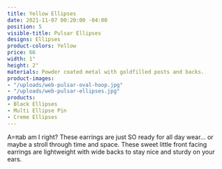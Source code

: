 ```yaml
---
title: Yellow Ellipses
date: 2021-11-07 00:20:00 -04:00
position: 5
visible-title: Pulsar Ellipses
designs: Ellipses
product-colors: Yellow
price: 66
width: 1"
height: 2"
materials: Powder coated metal with goldfilled posts and backs.
product-images:
- "/uploads/web-pulsar-oval-hoop.jpg"
- "/uploads/web-pulsar-ellipses.jpg"
products:
- Black Ellipses
- Multi Ellipse Pin
- Creme Ellipses
---
```


A=πab am I right? These earrings are just SO ready for all day wear... or maybe a stroll through time and space. These sweet little front facing earrings are lightweight with wide backs to stay nice and sturdy on your ears. 